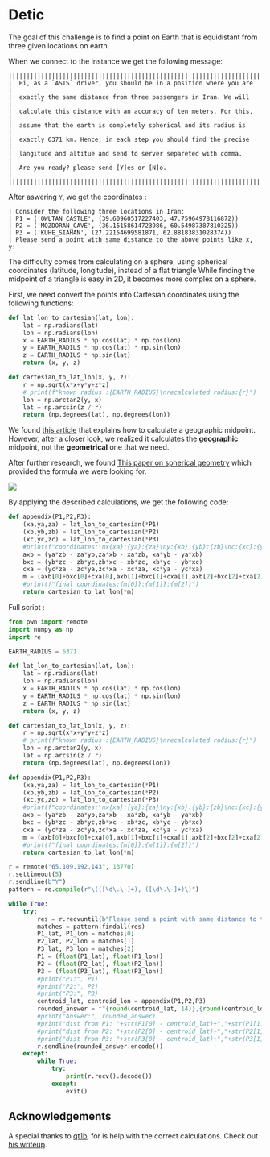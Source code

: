 # Detic

The goal of this challenge is to find a point on Earth that is equidistant from three given locations on earth.

When we connect to the instance we get the following message:
```
||||||||||||||||||||||||||||||||||||||||||||||||||||||||||||||||||||||||
|  Hi, as a `ASIS` driver, you should be in a position where you are   |
|  exactly the same distance from three passengers in Iran. We will    |
|  calculate this distance with an accuracy of ten meters. For this,   |
|  assume that the earth is completely spherical and its radius is     |
|  exactly 6371 km. Hence, in each step you should find the precise    |
|  langitude and altitue and send to server separeted with comma.      |
|  Are you ready? please send [Y]es or [N]o.                           |
||||||||||||||||||||||||||||||||||||||||||||||||||||||||||||||||||||||||
```
After aswering `Y`, we get the coordinates :
```
| Consider the following three locations in Iran:
| P1 = ('OWLTAN_CASTLE', (39.60960517227403, 47.75964978116872))
| P2 = ('MOZDORAN_CAVE', (36.15158614723986, 60.54987387810325))
| P3 = ('KUHE_SIAHAN', (27.22154699581871, 62.88183831028374))
| Please send a point with same distance to the above points like x, y:
```

The difficulty comes from calculating on a sphere, using spherical coordinates (latitude, longitude), instead of a flat triangle
While finding the midpoint of a triangle is easy in 2D, it becomes more complex on a sphere.

First, we need convert the points into Cartesian coordinates using the following functions:

```py
def lat_lon_to_cartesian(lat, lon):
    lat = np.radians(lat)
    lon = np.radians(lon)
    x = EARTH_RADIUS * np.cos(lat) * np.cos(lon)
    y = EARTH_RADIUS * np.cos(lat) * np.sin(lon)
    z = EARTH_RADIUS * np.sin(lat)
    return (x, y, z)

def cartesian_to_lat_lon(x, y, z):
    r = np.sqrt(x*x+y*y+z*z)
    # print(f"known radius :{EARTH_RADIUS}\nrecalculated radius:{r}")
    lon = np.arctan2(y, x)
    lat = np.arcsin(z / r)
    return (np.degrees(lat), np.degrees(lon))
```

We found [this article](http://www.geomidpoint.com/calculation.html) that explains how to calculate a geographic midpoint. However, after a closer look, we realized it calculates the **geographic** midpoint, not the **geometrical** one that we need.

After further research, we found [This paper on spherical geometry](http://www.verniana.org/volumes/02/LetterSize/SphericalGeometry.pdf) which provided the formula we were looking for.

![](https://i.imgur.com/8wEyQEV.png)

By applying the described calculations, we get the following code:

```py
def appendix(P1,P2,P3):
    (xa,ya,za) = lat_lon_to_cartesian(*P1)
    (xb,yb,zb) = lat_lon_to_cartesian(*P2)
    (xc,yc,zc) = lat_lon_to_cartesian(*P3)
    #print(f"coordinates:\nx{xa}:{ya}:{za}\ny:{xb}:{yb}:{zb}\nc:{xc}:{yc}:{zc}")
    axb = (ya*zb - za*yb,za*xb - xa*zb, xa*yb - ya*xb)
    bxc = (yb*zc - zb*yc,zb*xc - xb*zc, xb*yc - yb*xc)
    cxa = (yc*za - zc*ya,zc*xa - xc*za, xc*ya - yc*xa)
    m = (axb[0]+bxc[0]+cxa[0],axb[1]+bxc[1]+cxa[1],axb[2]+bxc[2]+cxa[2])
    #print(f"final coordinates:{m[0]}:{m[1]}:{m[2]}")
    return cartesian_to_lat_lon(*m)
```

Full script :

```py
from pwn import remote
import numpy as np
import re

EARTH_RADIUS = 6371

def lat_lon_to_cartesian(lat, lon):
    lat = np.radians(lat)
    lon = np.radians(lon)
    x = EARTH_RADIUS * np.cos(lat) * np.cos(lon)
    y = EARTH_RADIUS * np.cos(lat) * np.sin(lon)
    z = EARTH_RADIUS * np.sin(lat)
    return (x, y, z)

def cartesian_to_lat_lon(x, y, z):
    r = np.sqrt(x*x+y*y+z*z)
    # print(f"known radius :{EARTH_RADIUS}\nrecalculated radius:{r}")
    lon = np.arctan2(y, x)
    lat = np.arcsin(z / r)
    return (np.degrees(lat), np.degrees(lon))

def appendix(P1,P2,P3):
    (xa,ya,za) = lat_lon_to_cartesian(*P1)
    (xb,yb,zb) = lat_lon_to_cartesian(*P2)
    (xc,yc,zc) = lat_lon_to_cartesian(*P3)
    #print(f"coordinates:\nx{xa}:{ya}:{za}\ny:{xb}:{yb}:{zb}\nc:{xc}:{yc}:{zc}")
    axb = (ya*zb - za*yb,za*xb - xa*zb, xa*yb - ya*xb)
    bxc = (yb*zc - zb*yc,zb*xc - xb*zc, xb*yc - yb*xc)
    cxa = (yc*za - zc*ya,zc*xa - xc*za, xc*ya - yc*xa)
    m = (axb[0]+bxc[0]+cxa[0],axb[1]+bxc[1]+cxa[1],axb[2]+bxc[2]+cxa[2])
    #print(f"final coordinates:{m[0]}:{m[1]}:{m[2]}")
    return cartesian_to_lat_lon(*m)

r = remote("65.109.192.143", 13770)
r.settimeout(5)
r.sendline(b"Y")
pattern = re.compile(r"\(([\d\.\-]+), ([\d\.\-]+)\)")

while True:
    try:
        res = r.recvuntil(b"Please send a point with same distance to the above points like x, y:").decode()
        matches = pattern.findall(res)
        P1_lat, P1_lon = matches[0]
        P2_lat, P2_lon = matches[1]
        P3_lat, P3_lon = matches[2]
        P1 = (float(P1_lat), float(P1_lon))
        P2 = (float(P2_lat), float(P2_lon))
        P3 = (float(P3_lat), float(P3_lon))
        #print("P1:", P1)
        #print("P2:", P2)
        #print("P3:", P3)
        centroid_lat, centroid_lon = appendix(P1,P2,P3)
        rounded_answer = f"{round(centroid_lat, 14)},{round(centroid_lon, 14)}"
        #print("Answer:", rounded_answer)
        #print("dist from P1: "+str(P1[0] - centroid_lat)+","+str(P1[1] - centroid_lon))
        #print("dist from P2: "+str(P2[0] - centroid_lat)+","+str(P2[1] - centroid_lon))
        #print("dist from P3: "+str(P3[0] - centroid_lat)+","+str(P3[1] - centroid_lon))
        r.sendline(rounded_answer.encode())
    except:
        while True:
            try:
                print(r.recv().decode())
            except:
                exit()

```

## Acknowledgements
A special thanks to [qt1b](https://github.com/qt1b), for is help with the correct calculations.
Check out [his writeup](https://github.com/qt1b/writeups/blob/main/asis/2024/detic.md).
